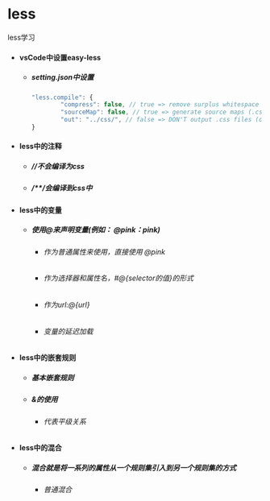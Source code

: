 # less
less学习



- #### vsCode中设置easy-less

  - ##### setting.json中设置

    ```javascript
    "less.compile": {
            "compress": false, // true => remove surplus whitespace
            "sourceMap": false, // true => generate source maps (.css.map files)
            "out": "../css/", // false => DON'T output .css files (overridable per-file, see below)
    }
    ```

- #### less中的注释

  - ##### //不会编译为css

  - ##### /**/会编译到css中

- #### less中的变量

  - ##### 使用@来声明变量(例如： @pink：pink)

    - ###### 作为普通属性来使用，直接使用 @pink

    - ###### 作为选择器和属性名，#@{selector的值}的形式

    - ###### 作为url:@{url}

    - ###### 变量的延迟加载

- #### less中的嵌套规则

  - ##### 基本嵌套规则

  - ##### &的使用

    - ###### 代表平级关系

- #### less中的混合

  - ##### 混合就是将一系列的属性从一个规则集引入到另一个规则集的方式

    - ###### 普通混合